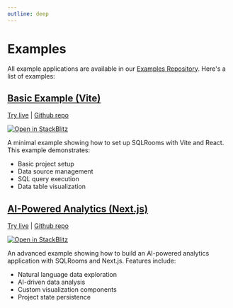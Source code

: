 ```yaml
---
outline: deep
---
```


# Examples

All example applications are available in our [Examples Repository](https://github.com/sqlrooms/examples). Here's a list of examples:

## [Basic Example (Vite)](https://github.com/sqlrooms/examples/tree/main/vite-app)

[Try live](https://sqlrooms-mosaic-example.netlify.app/)
| [Github repo](https://github.com/sqlrooms/examples/tree/main/vite-app)

[![Open in StackBlitz](https://developer.stackblitz.com/img/open_in_stackblitz.svg)](https://stackblitz.com/github/sqlrooms/examples/tree/main/vite-app?embed=1&file=src/app.tsx)

A minimal example showing how to set up SQLRooms with Vite and React. This example demonstrates:

- Basic project setup
- Data source management
- SQL query execution
- Data table visualization

## [AI-Powered Analytics (Next.js)](https://github.com/sqlrooms/examples/tree/main/nextjs-ai)

[Try live](https://sqlrooms-nextjs-ai.netlify.app/) |
[Github repo](https://github.com/sqlrooms/examples/tree/main/nextjs-ai)

[![Open in StackBlitz](https://developer.stackblitz.com/img/open_in_stackblitz.svg)](https://stackblitz.com/github/sqlrooms/examples/tree/main/nextjs-ai?embed=1&file=components/app-shell.tsx)

An advanced example showing how to build an AI-powered analytics application with SQLRooms and Next.js. Features include:

- Natural language data exploration
- AI-driven data analysis
- Custom visualization components
- Project state persistence

